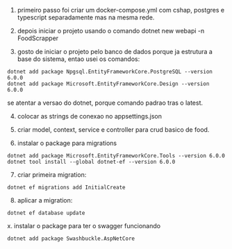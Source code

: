 1. primeiro passo foi criar um docker-compose.yml com cshap, postgres e typescript separadamente mas na mesma rede.

2. depois iniciar o projeto usando o comando dotnet new webapi -n FoodScrapper

3. gosto de iniciar o projeto pelo banco de dados porque ja estrutura a base do sistema, entao usei os comandos:

````
dotnet add package Npgsql.EntityFrameworkCore.PostgreSQL --version 6.0.0
dotnet add package Microsoft.EntityFrameworkCore.Design --version 6.0.0
````
se atentar a versao do dotnet, porque comando padrao tras o latest.

4. colocar as strings de conexao no appsettings.json

5. criar model, context, service e controller para crud basico de food.

6. instalar o package para migrations
```
dotnet add package Microsoft.EntityFrameworkCore.Tools --version 6.0.0
dotnet tool install --global dotnet-ef --version 6.0.0
```

7. criar primeira migration:
```
dotnet ef migrations add InitialCreate
```

8. aplicar a migration:
```
dotnet ef database update
```

x. instalar o package para ter o swagger funcionando
```
dotnet add package Swashbuckle.AspNetCore
```
